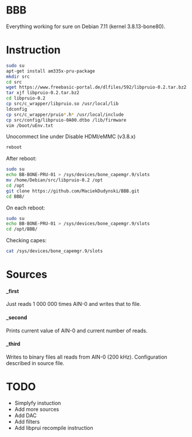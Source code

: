 # BBB

Everything working for sure on Debian 7.11 (kernel 3.8.13-bone80).

# Instruction

```bash
sudo su
apt-get install am335x-pru-package
mkdir src
cd src
wget https://www.freebasic-portal.de/dlfiles/592/libpruio-0.2.tar.bz2
tar xjf libpruio-0.2.tar.bz2
cd libpruio-0.2
cp src/c_wrapper/libpruio.so /usr/local/lib
ldconfig
cp src/c_wrapper/pruio*.h* /usr/local/include
cp src/config/libpruio-0A00.dtbo /lib/firmware
vim /boot/uEnv.txt
```
Unocommect line under
Disable HDMI/eMMC (v3.8.x)
```bash
reboot
```
After reboot:
```bash
sudo su
echo BB-BONE-PRU-01 > /sys/devices/bone_capemgr.9/slots
mv /home/Debian/src/libpruio-0.2 /opt
cd /opt
git clone https://github.com/MaciekDudynski/BBB.git
cd BBB/
```
On each reboot:
```bash
sudo su
echo BB-BONE-PRU-01 > /sys/devices/bone_capemgr.9/slots
cd /opt/BBB/
```
Checking capes:
```bash
cat /sys/devices/bone_capemgr.9/slots
```

# Sources

#### _first
Just reads 1 000 000 times AIN-0 and writes that to file.
#### _second
Prints current value of AIN-0 and current number of reads.
#### _third
Writes to binary files all reads from AIN-0 (200 kHz). Configuration described in source file.

# TODO

- Simplyfy instuction
- Add more sources
- Add DAC
- Add filters
- Add libprui recompile instruction
